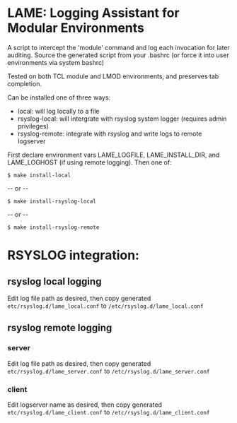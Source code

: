 # LAME: Logging Assistant for Modular Environments

A script to intercept the 'module' command and log each invocation for later auditing.  Source the generated script from your .bashrc (or force it into user environments via system bashrc)

Tested on both TCL module and LMOD environments, and preserves tab completion.

Can be installed one of three ways:

- local: will log locally to a file
- rsyslog-local: will intergrate with rsyslog system logger (requires admin privileges)
- rsyslog-remote: integrate with rsyslog and write logs to remote logserver

First declare environment vars LAME_LOGFILE, LAME_INSTALL_DIR, and LAME_LOGHOST (if using remote logging). Then one of:

`$ make install-local`

-- or --

`$ make install-rsyslog-local`

-- or --

`$ make install-rsyslog-remote`

# RSYSLOG integration:

## rsyslog local logging

Edit log file path as desired, then copy generated `etc/rsyslog.d/lame_local.conf` to `/etc/rsyslog.d/lame_local.conf`

## rsyslog remote logging

### server

Edit log file path as desired, then copy generated `etc/rsyslog.d/lame_server.conf` to `/etc/rsyslog.d/lame_server.conf`

### client

Edit logserver name as desired, then copy generated `etc/rsyslog.d/lame_client.conf` to `/etc/rsyslog.d/lame_client.conf`
